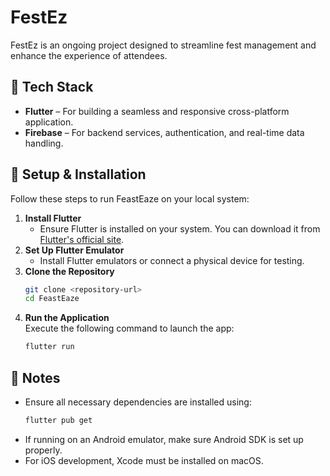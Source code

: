 # FestEz  

FestEz is an ongoing project designed to streamline fest management and enhance the experience of attendees.  

## 🚀 Tech Stack  
- **Flutter** – For building a seamless and responsive cross-platform application.  
- **Firebase** – For backend services, authentication, and real-time data handling.  

## 🔧 Setup & Installation  
Follow these steps to run FeastEaze on your local system:  

1. **Install Flutter**  
   - Ensure Flutter is installed on your system. You can download it from [Flutter's official site](https://flutter.dev/docs/get-started/install).  
2. **Set Up Flutter Emulator**  
   - Install Flutter emulators or connect a physical device for testing.  
3. **Clone the Repository**  
   ```sh  
   git clone <repository-url>  
   cd FeastEaze  
   ```  
4. **Run the Application**  
   Execute the following command to launch the app:  
   ```sh  
   flutter run  
   ```  

## 📌 Notes  
- Ensure all necessary dependencies are installed using:  
  ```sh  
  flutter pub get  
  ```  
- If running on an Android emulator, make sure Android SDK is set up properly.  
- For iOS development, Xcode must be installed on macOS.  
